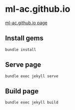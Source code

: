 # ml-ac.github.io

[ml-ac.github.io page](https://ml-ac.github.io)

## Install gems

    bundle install

## Serve page

    bundle exec jekyll serve

## Build page

    bundle exec jekyll build
